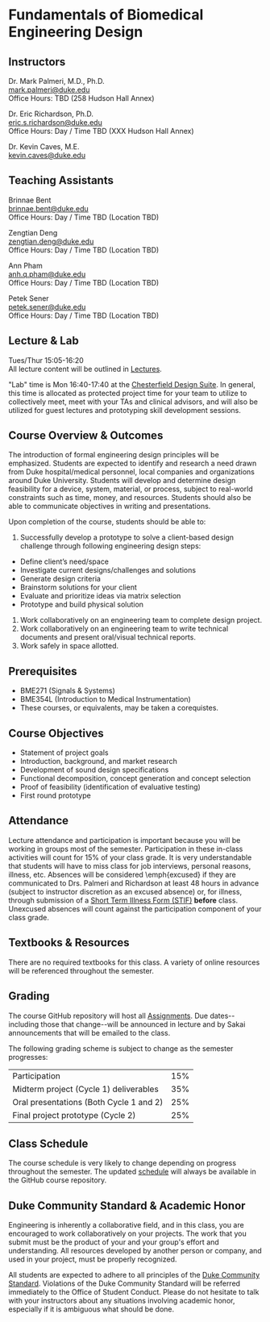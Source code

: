# Fundamentals of Biomedical Engineering Design

## Instructors
Dr. Mark Palmeri, M.D., Ph.D.  
<mark.palmeri@duke.edu>  
Office Hours: TBD (258 Hudson Hall Annex)

Dr. Eric Richardson, Ph.D.  
<eric.s.richardson@duke.edu>  
Office Hours: Day / Time TBD (XXX Hudson Hall Annex)

Dr. Kevin Caves, M.E.  
<kevin.caves@duke.edu>  

## Teaching Assistants
Brinnae Bent  
<brinnae.bent@duke.edu>  
Office Hours: Day / Time TBD (Location TBD)

Zengtian Deng  
<zengtian.deng@duke.edu>  
Office Hours: Day / Time TBD (Location TBD)

Ann Pham  
<anh.q.pham@duke.edu>  
Office Hours: Day / Time TBD (Location TBD)

Petek Sener  
<petek.sener@duke.edu>  
Office Hours: Day / Time TBD (Location TBD)

## Lecture & Lab
Tues/Thur 15:05-16:20  
All lecture content will be outlined in [Lectures](Lectures/).

"Lab" time is Mon 16:40-17:40 at the [Chesterfield Design
Suite](chesterfield_design_suite.md).  In general, this time is allocated as
protected project time for your team to utilize to collectively meet, meet with
your TAs and clinical advisors, and will also be utilized for guest lectures
and prototyping skill development sessions.

## Course Overview & Outcomes
The introduction of formal engineering design principles will be emphasized.
Students are expected to identify and research a need drawn from Duke
hospital/medical personnel, local companies and organizations around Duke
University. Students will develop and determine design feasibility for a
device, system, material, or process, subject to real-world constraints such
as time, money, and resources. Students should also be able to communicate
objectives in writing and presentations.

Upon completion of the course, students should be able to:
1. Successfully develop a prototype to solve a client-based design challenge
through following engineering design steps: 
  + Define client’s need/space
  + Investigate current designs/challenges and solutions
  + Generate design criteria
  + Brainstorm solutions for your client
  + Evaluate and prioritize ideas via matrix selection
  + Prototype and build physical solution
1. Work collaboratively on an engineering team to complete design project.
1. Work collaboratively on an engineering team to write technical documents
and present oral/visual technical reports.
1. Work safely in space allotted.

## Prerequisites
* BME271 (Signals & Systems)
* BME354L (Introduction to Medical Instrumentation)
* These courses, or equivalents, may be taken a corequistes.

## Course Objectives
* Statement of project goals
* Introduction, background, and market research
* Development of sound design specifications
* Functional decomposition, concept generation and concept selection
* Proof of feasibility (identification of evaluative testing)
* First round prototype

## Attendance
Lecture attendance and participation is important because you will be working
in groups most of the semester.  Participation in these in-class
activities will count for 15\% of your class grade.  It is very understandable
that students will have to miss class for job interviews, personal reasons,
illness, etc.  Absences will be considered \emph{excused} if they are
communicated to Drs. Palmeri and Richardson at least 48 hours in advance (subject
to instructor discretion as an excused absence) or, for illness, through
submission of a [Short Term Illness Form
(STIF)](http://www.pratt.duke.edu/undergrad/policies/3531) **before** class.
Unexcused absences will count against the participation component of your class
grade.

## Textbooks & Resources
There are no required textbooks for this class.  A variety of online resources
will be referenced throughout the semester.  

## Grading
The course GitHub repository will host all [Assignments](Assignments/).
Due dates--including those that change--will be announced in lecture and by
Sakai announcements that will be emailed to the
class.  

The following grading scheme is subject to change as the semester progresses:
<table>
<tr>
<td>Participation</td>
<td>15%</td>
</tr>
<tr>
<td>Midterm project (Cycle 1) deliverables</td>
<td>35%</td>
</tr>

<tr>
<td>Oral presentations (Both Cycle 1 and 2)</td>
<td>25%</td>
</tr>

<tr>
<td>Final project prototype (Cycle 2)</td>
<td>25%</td>
</tr>
</table>

## Class Schedule
The course schedule is very likely to change depending on progress throughout
the semester.  The updated [schedule](schedule.md) will always be available in
the GitHub course repository.  

## Duke Community Standard & Academic Honor
Engineering is inherently a collaborative field, and in this class, you are
encouraged to work collaboratively on your projects.  The work that you submit
must be the product of your and your group's effort and understanding.  All
resources developed by another person or company, and used in your project,
must be properly recognized.

All students are expected to adhere to all principles of the [Duke Community
Standard](http://www.integrity.duke.edu/standard.html).  Violations of the Duke
Community Standard will be referred immediately to the Office of Student
Conduct.  Please do not hesitate to talk with your instructors about any
situations involving academic honor, especially if it is ambiguous what should
be done.
